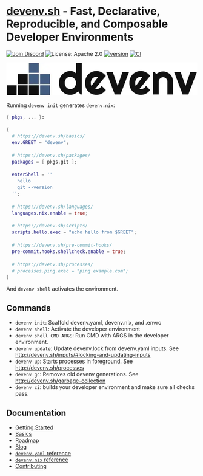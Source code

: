 # [devenv.sh](https://devenv.sh) - Fast, Declarative, Reproducible, and Composable Developer Environments

[![Join Discord](https://img.shields.io/discord/1036369714731036712?color=7389D8&label=discord&logo=discord&logoColor=ffffff)](https://discord.gg/naMgvexb6q) 
![License: Apache 2.0](https://img.shields.io/github/license/cachix/devenv) 
[![version](https://img.shields.io/github/v/release/cachix/devenv?color=green&label=version&sort=semver)](https://github.com/cachix/devenv/releases) 
[![CI](https://github.com/cachix/devenv/actions/workflows/buildtest.yml/badge.svg)](https://github.com/cachix/devenv/actions/workflows/buildtest.yml?branch=main)

![logo](docs/assets/logo.webp)

Running ``devenv init`` generates ``devenv.nix``:

```nix
{ pkgs, ... }:

{
  # https://devenv.sh/basics/
  env.GREET = "devenv";

  # https://devenv.sh/packages/
  packages = [ pkgs.git ];

  enterShell = ''
    hello
    git --version
  '';

  # https://devenv.sh/languages/
  languages.nix.enable = true;

  # https://devenv.sh/scripts/
  scripts.hello.exec = "echo hello from $GREET";

  # https://devenv.sh/pre-commit-hooks/
  pre-commit.hooks.shellcheck.enable = true;

  # https://devenv.sh/processes/
  # processes.ping.exec = "ping example.com";
}

```

And ``devenv shell`` activates the environment.

## Commands

- ``devenv init``:           Scaffold devenv.yaml, devenv.nix, and .envrc
- ``devenv shell``:          Activate the developer environment
- ``devenv shell CMD ARGS``: Run CMD with ARGS in the developer environment.
- ``devenv update``:         Update devenv.lock from devenv.yaml inputs. See http://devenv.sh/inputs/#locking-and-updating-inputs
- ``devenv up``:             Starts processes in foreground. See http://devenv.sh/processes
- ``devenv gc``:             Removes old devenv generations. See http://devenv.sh/garbage-collection
- ``devenv ci``:             builds your developer environment and make sure all checks pass.

## Documentation

- [Getting Started](https://devenv.sh/getting-started/)
- [Basics](https://devenv.sh/basics/)
- [Roadmap](https://devenv.sh/roadmap/)
- [Blog](https://devenv.sh/blog/)
- [`devenv.yaml` reference](https://devenv.sh/reference/yaml-options/)
- [`devenv.nix` reference](https://devenv.sh/reference/options/)
- [Contributing](https://devenv.sh/community/contributing/)
